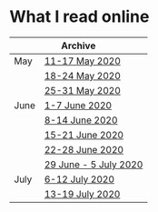 # What I read online

<table class="tg">
<thead>
  <tr>
    <th class="tg-0pky" colspan="2">Archive</th>
  </tr>
</thead>
<tbody>
  <tr>
    <td class="tg-0pky">May</td>
    <td class="tg-0pky"><a href="https://medium.com/@cantzakas/what-i-read-online-11-17-may-2020-73bd9a395d22?source=friends_link&sk=6bad45ccd735f96d1644955decfd4406" target="_blank" rel="noopener noreferrer">11-17 May 2020</a></td>
  </tr>
  <tr>
    <td class="tg-0pky"></td>
    <td class="tg-0pky"><a href="https://medium.com/@cantzakas/what-i-read-online-18-24-may-2020-703d0cea455c?source=friends_link&sk=0a384640e7b456c005e300ad78bfe560" target="_blank" rel="noopener noreferrer">18-24 May 2020</a></td>
  </tr>
  <tr>
    <td class="tg-0pky"></td>
    <td class="tg-0pky"><a href="https://medium.com/@cantzakas/what-i-read-online-25-31-may-2020-e3f48da286db?source=friends_link&sk=53ba3908faa7d577ad9bf3c3d7d64cc6" target="_blank" rel="noopener noreferrer">25-31 May 2020</a></td>
  </tr>
  <tr>
    <td class="tg-0pky">June</td>
    <td class="tg-0pky"><a href="https://medium.com/@cantzakas/what-i-read-online-1-7-june2020-8935bfbbac95?source=friends_link&sk=d7816ffb35c7f3bbb33665cc505f31b2" target="_blank" rel="noopener noreferrer">1-7 June 2020</a></td>
  </tr>
  <tr>
    <td class="tg-0pky"></td>
    <td class="tg-0pky"><a href="https://medium.com/@cantzakas/what-i-read-online-8-14-june-2020-25824967750?source=friends_link&sk=64ff87011ab9e267aa54a2114f37fda2" target="_blank" rel="noopener noreferrer">8-14 June 2020</a></td>
  </tr>
  <tr>
    <td class="tg-0pky"></td>
    <td class="tg-0pky"><a href="https://medium.com/@cantzakas/what-i-read-online-15-21-june-2020-4b6e3e62bc3f?source=friends_link&sk=d765fc6d661f30b870bceb5c28d07b67" target="_blank" rel="noopener noreferrer">15-21 June 2020</a></td>
  </tr>
  <tr>
    <td class="tg-0pky"></td>
    <td class="tg-0pky"><a href="https://medium.com/@cantzakas/what-i-read-online-22-29-june-2020-228831c34a1b?source=friends_link&sk=49982ad03604cd2c78f54617a2db41ca" target="_blank" rel="noopener noreferrer">22-28 June 2020</a></td>
  </tr>
  <tr>
    <td class="tg-0pky"></td>
    <td class="tg-0pky"><a href="https://medium.com/@cantzakas/what-i-read-online-29-june-5-july-2020-1015f95a9fd4?source=friends_link&sk=eaaaef2f769c9d23e6a32106a4f9d10c" target="_blank" rel="noopener noreferrer">29 June - 5 July 2020</a></td>
  </tr>
  
  <tr>
    <td class="tg-0pky">July</td>
    <td class="tg-0pky"><a href="https://medium.com/@cantzakas/what-i-read-online-6-12-july-2020-f05ddda74eb5?source=friends_link&sk=1fb8270b768fa8ef91690107129ab76e" target="_blank" rel="noopener noreferrer">6-12 July 2020</a></td>
  </tr>
  <tr>
    <td class="tg-0pky"></td>
    <td class="tg-0pky"><a href="https://medium.com/@cantzakas/what-i-read-online-13-19-july-2020-695f2c020c73?source=friends_link&sk=49e3b060e54d85bce379c42963d74717" target="_blank" rel="noopener noreferrer">13-19 July 2020</a></td>
  </tr>
</tbody>
</table>
